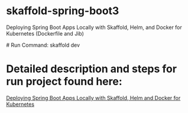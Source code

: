 ﻿# skaffold-spring-boot3

Deploying Spring Boot Apps Locally with Skaffold, Helm, and Docker for Kubernetes (Dockerfile and Jib)

﻿# Run Command:
 skaffold dev
 
# Detailed description and steps for run project found here: 
[Deploying Spring Boot Apps Locally with Skaffold, Helm and Docker for Kubernetes](https://jarmx.blogspot.com/2023/11/deploying-spring-boot-apps-locally-with.html)

